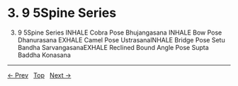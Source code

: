 # 3. 9 5Spine Series

3. 9 5Spine Series
INHALE Cobra Pose Bhujangasana INHALE Bow Pose Dhanurasana EXHALE Camel Pose UstrasanaINHALE Bridge Pose Setu Bandha SarvangasanaEXHALE Reclined Bound Angle Pose Supta Baddha Konasana


---
[← Prev](/pages/page-145.md) &nbsp; [Top](/index.md) &nbsp; [Next →](/pages/page-147.md)
